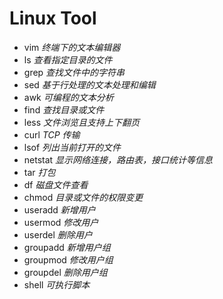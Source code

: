 # Linux Tool

- vim _终端下的文本编辑器_
- ls _查看指定目录的文件_
- grep _查找文件中的字符串_
- sed _基于行处理的文本处理和编辑_
- awk _可编程的文本分析_
- find _查找目录或文件_
- less _文件浏览且支持上下翻页_
- curl _TCP 传输_
- lsof _列出当前打开的文件_
- netstat _显示网络连接，路由表，接口统计等信息_
- tar _打包_
- df _磁盘文件查看_
- chmod _目录或文件的权限变更_
- useradd _新增用户_
- usermod _修改用户_
- userdel _删除用户_
- groupadd _新增用户组_
- groupmod _修改用户组_
- groupdel _删除用户组_
- shell _可执行脚本_
